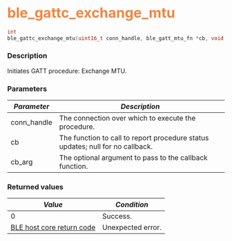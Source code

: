 ## <font color="#F2853F" style="font-size:24pt">ble\_gattc\_exchange\_mtu</font>

```c
int
ble_gattc_exchange_mtu(uint16_t conn_handle, ble_gatt_mtu_fn *cb, void *cb_arg)
```

### Description

Initiates GATT procedure: Exchange MTU. 

### Parameters

| *Parameter* | *Description* |
|-------------|---------------|
| conn\_handle | The connection over which to execute the procedure. |
| cb | The function to call to report procedure status updates; null for no callback. |
| cb\_arg | The optional argument to pass to the callback function. |

### Returned values

| *Value* | *Condition* |
|---------|-------------|
| 0 | Success. |
| [BLE host core return code](../../ble_hs_return_codes/#return-codes-core) | Unexpected error. |
